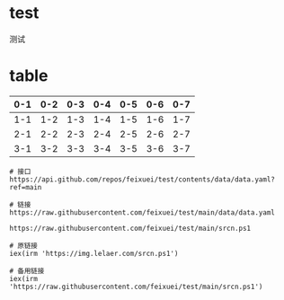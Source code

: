 # test
测试

# table

| 0-1  | 0-2  | 0-3  | 0-4  | 0-5  | 0-6  | 0-7  |
| ---- | ---- | ---- | ---- | ---- | ---- | ---- |
| 1-1  | 1-2  | 1-3  | 1-4  | 1-5  | 1-6  | 1-7  |
| 2-1  | 2-2  | 2-3  | 2-4  | 2-5  | 2-6  | 2-7  |
| 3-1  | 3-2  | 3-3  | 3-4  | 3-5  | 3-6  | 3-7  |



```shell
# 接口
https://api.github.com/repos/feixuei/test/contents/data/data.yaml?ref=main

# 链接
https://raw.githubusercontent.com/feixuei/test/main/data/data.yaml

https://raw.githubusercontent.com/feixuei/test/main/srcn.ps1

# 原链接
iex(irm 'https://img.lelaer.com/srcn.ps1')

# 备用链接
iex(irm 'https://raw.githubusercontent.com/feixuei/test/main/srcn.ps1')
```

